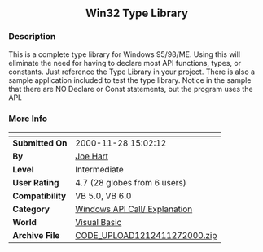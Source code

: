 ﻿<div align="center">

## Win32 Type Library


</div>

### Description

This is a complete type library for Windows 95/98/ME. Using this will eliminate the need for having to declare most API functions, types, or constants. Just reference the Type Library in your project. There is also a sample application included to test the type library. Notice in the sample that there are NO Declare or Const statements, but the program uses the API.
 
### More Info
 


<span>             |<span>
---                |---
**Submitted On**   |2000-11-28 15:02:12
**By**             |[Joe Hart](https://github.com/Planet-Source-Code/PSCIndex/blob/master/ByAuthor/joe-hart.md)
**Level**          |Intermediate
**User Rating**    |4.7 (28 globes from 6 users)
**Compatibility**  |VB 5\.0, VB 6\.0
**Category**       |[Windows API Call/ Explanation](https://github.com/Planet-Source-Code/PSCIndex/blob/master/ByCategory/windows-api-call-explanation__1-39.md)
**World**          |[Visual Basic](https://github.com/Planet-Source-Code/PSCIndex/blob/master/ByWorld/visual-basic.md)
**Archive File**   |[CODE\_UPLOAD1212411272000\.zip](https://github.com/Planet-Source-Code/joe-hart-win32-type-library__1-13158/archive/master.zip)








